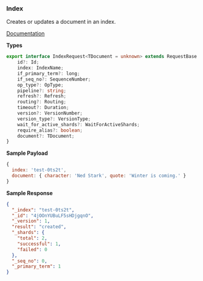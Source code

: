 ### Index

Creates or updates a document in an index.

[Documentation](https://www.elastic.co/guide/en/elasticsearch/reference/current/docs-index_.html)

**Types**

```ts
export interface IndexRequest<TDocument = unknown> extends RequestBase {
    id?: Id;
    index: IndexName;
    if_primary_term?: long;
    if_seq_no?: SequenceNumber;
    op_type?: OpType;
    pipeline?: string;
    refresh?: Refresh;
    routing?: Routing;
    timeout?: Duration;
    version?: VersionNumber;
    version_type?: VersionType;
    wait_for_active_shards?: WaitForActiveShards;
    require_alias?: boolean;
    document?: TDocument;
}
```

**Sample Payload**

```js
{
  index: 'test-0ts2t',
  document: { character: 'Ned Stark', quote: 'Winter is coming.' }
}
```

**Sample Response**

```json
{
  "_index": "test-0ts2t",
  "_id": "4jOOnYUBuLF5sHDjgqnO",
  "_version": 1,
  "result": "created",
  "_shards": {
    "total": 2,
    "successful": 1,
    "failed": 0
  },
  "_seq_no": 0,
  "_primary_term": 1
}
```

